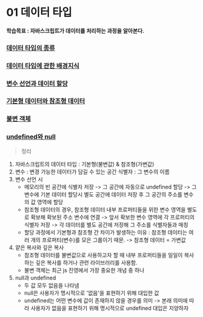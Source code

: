 # 01 데이터 타입
#### 학습목표 : 자바스크립트가 데이터를 처리하는 과정을 알아본다.
### [데이터 타입의 종류](https://github.com/Hyerim926/Javascript-study/tree/main/01_%EB%8D%B0%EC%9D%B4%ED%84%B0%20%ED%83%80%EC%9E%85/01_%EB%8D%B0%EC%9D%B4%ED%84%B0%20%ED%83%80%EC%9E%85%EC%9D%98%20%EC%A2%85%EB%A5%98)
### [데이터 타입에 관한 배경지식](https://github.com/Hyerim926/Javascript-study/tree/main/01_%EB%8D%B0%EC%9D%B4%ED%84%B0%20%ED%83%80%EC%9E%85/02_%EB%8D%B0%EC%9D%B4%ED%84%B0%20%ED%83%80%EC%9E%85%EC%97%90%20%EA%B4%80%ED%95%9C%20%EB%B0%B0%EA%B2%BD%EC%A7%80%EC%8B%9D)
### [변수 선언과 데이터 할당](https://github.com/Hyerim926/Javascript-study/tree/main/01_%EB%8D%B0%EC%9D%B4%ED%84%B0%20%ED%83%80%EC%9E%85/03_%EB%B3%80%EC%88%98%20%EC%84%A0%EC%96%B8%EA%B3%BC%20%EB%8D%B0%EC%9D%B4%ED%84%B0%20%ED%95%A0%EB%8B%B9)
### [기본형 데이터와 참조형 데이터](https://github.com/Hyerim926/Javascript-study/tree/main/01_%EB%8D%B0%EC%9D%B4%ED%84%B0%20%ED%83%80%EC%9E%85/04_%EA%B8%B0%EB%B3%B8%ED%98%95%20%EB%8D%B0%EC%9D%B4%ED%84%B0%EC%99%80%20%EC%B0%B8%EC%A1%B0%ED%98%95%20%EB%8D%B0%EC%9D%B4%ED%84%B0)
### [불변 객체](https://github.com/Hyerim926/Javascript-study/tree/main/01_%EB%8D%B0%EC%9D%B4%ED%84%B0%20%ED%83%80%EC%9E%85/05_%EB%B6%88%EB%B3%80%20%EA%B0%9D%EC%B2%B4)
### [undefined와 null]()

> 정리
1. 자바스크립트의 데이터 타입 : 기본형(불변값) & 참조형(가변값)
2. 변수 : 변경 가능한 데이터가 담길 수 있는 공간    식별자 : 그 변수의 이름
3. 변수 선언 시
    - 메모리의 빈 공간에 식별자 저장 -> 그 공간에 자동으로 undefined 할당 -> 그 변수에 기본 데이터 할당시 별도 공간에 데이터 저장 후 그 공간의 주소를 변수의 값 영역에 할당
    - 참조형 데이터의 경우, 참조형 데이터 내부 프로퍼티들을 위한 변수 영역을 별도로 확보해 확보된 주소 변수에 연결 -> 앞서 확보한 변수 영역에 각 프로퍼티의 식별자 저장 -> 각 데이터를 별도 공간에 저장해 그 주소를 식별자들과 매칭
    - 할당 과정에서 기본형과 참조형 간 차이가 발생하는 이유 : 참조형 데이터는 여러 개의 프로퍼티(변수)를 모은 그룹이기 때문. -> 참조형 데이터 = 가변값
4. 얕은 복사와 깊은 복사
    - 참조형 데이터를 불변값으로 사용하고자 할 때 내부 프로퍼티들을 일일이 복사하는 깊은 복사를 하거나 관련 라이브러리를 사용함.
    - 불변 객체는 최근 js 진영에서 가장 중요한 개념 중 하나
5. null과 undefined
    - 두 값 모두 없음을 나타냄
    - null은 사용자가 명시적으로 '없음'을 표현하기 위해 대입한 값
    - undefined는 어떤 변수에 값이 존재하지 않을 경우를 의미 -> 본래 의미에 따라 사용자가 없음을 표현하기 위해 명시적으로 undefined 대입은 지양하자
